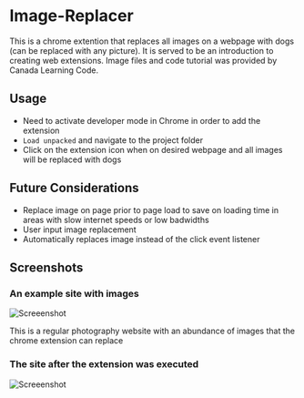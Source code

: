 # Image-Replacer

This is a chrome extention that replaces all images on a webpage with dogs (can be replaced with any picture). It is served to be an introduction to creating web extensions. Image files and code tutorial was provided by Canada Learning Code.

## Usage

* Need to activate developer mode in Chrome in order to add the extension
* `Load unpacked` and navigate to the project folder
* Click on the extension icon when on desired webpage and all images will be replaced with dogs

## Future Considerations

* Replace image on page prior to page load to save on loading time in areas with slow internet speeds or low badwidths
* User input image replacement
* Automatically replaces image instead of the click event listener

## Screenshots

### An example site with images 

![Screeenshot](https://github.com/nigelrodrigues15/Image-Replacer/blob/master/images/site.PNG)

This is a regular photography website with an abundance of images that the chrome extension can replace

### The site after the extension was executed 

![Screeenshot](https://github.com/nigelrodrigues15/Image-Replacer/blob/master/images/sitereplaced2.PNG)

